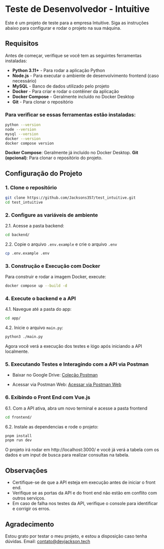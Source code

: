 # Teste de Desenvolvedor - Intuitive

Este é um projeto de teste para a empresa Intuitive. Siga as instruções abaixo para configurar e rodar o projeto na sua máquina.

## Requisitos

Antes de começar, verifique se você tem as seguintes ferramentas instaladas:

- **Python 3.11+** - Para rodar a aplicação Python
- **Node.js** - Para executar o ambiente de desenvolvimento frontend (caso necessário)
- **MySQL** - Banco de dados utilizado pelo projeto
- **Docker** - Para criar e rodar o contêiner da aplicação
- **Docker Compose** - Geralmente incluído no Docker Desktop
- **Git** - Para clonar o repositório

### Para verificar se essas ferramentas estão instaladas:

```bash
python --version
node --version
mysql --version
docker --version
docker compose version
```

**Docker Compose**: Geralmente já incluído no Docker Desktop.
**Git (opcional)**: Para clonar o repositório do projeto.

## Configuração do Projeto

### 1. **Clone o repositório**

```bash
git clone https://github.com/Jacksons357/test_intuitive.git
cd test_intuitive
```

### 2. **Configure as variáveis de ambiente**

2.1. Acesse a pasta backend:

```bash
cd backend/
```

2.2. Copie o arquivo `.env.example` e crie o arquivo `.env`

```bash
cp .env.example .env
```

### 3. **Construção e Execução com Docker**

Para construir e rodar a imagem Docker, execute:

```bash
docker compose up --build -d
```

### 4. **Execute o backend e a API**

4.1. Navegue até a pasta do app:

```bash
cd app/
```

4.2. Inicie o arquivo `main.py`:

```bash
python3 ./main.py
```

Agora você verá a execução dos testes e lógo após iniciando a API localmente.

### 5. **Executando Testes e Interagindo com a API via Postman**

- Baixar no Google Drive: [Coleção Postman](https://drive.google.com/file/d/1FoVy6rLrWUo8AqzCyLH0bLei9BdgXrnX/view?usp=sharing)

- Acessar via Postman Web: [Acessar via Postman Web](https://jacksonsantos-448800.postman.co/workspace/Jackson-Santos's-Workspace~22dc40f1-7ade-4169-8a28-087b5ac9e885/collection/43615751-0271e10e-fd61-4868-a2e5-215a91c2c045?action=share&creator=43615751)

### 6. **Exibindo o Front End com Vue.js**

6.1. Com a API ativa, abra um novo terminal e acesse a pasta frontend

```bash
cd frontend/
```

6.2. Instale as dependencias e rode o projeto:

```bash
pnpm install
pnpm run dev
```

O projeto irá rodar em http://localhost:3000/ e você já verá a tabela com os dados e um input de busca para realizar consultas na tabela.

## Observações

- Certifique-se de que a API esteja em execução antes de iniciar o front end.
- Verifique se as portas da API e do front end não estão em conflito com outros serviços.
- Em caso de falha nos testes da API, verifique o console para identificar e corrigir os erros.

## Agradecimento

Estou grato por testar o meu projeto, e estou a disposição caso tenha dúvidas.
Email: contato@devjackson.tech
